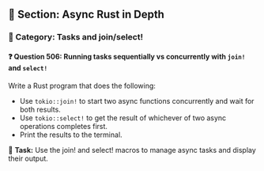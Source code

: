 ## 📘 Section: Async Rust in Depth  
### 🔹 Category: Tasks and join/select!  
#### ❓ Question 506: Running tasks sequentially vs concurrently with `join!` and `select!`

Write a Rust program that does the following:

- Use `tokio::join!` to start two async functions concurrently and wait for both results.
- Use `tokio::select!` to get the result of whichever of two async operations completes first.
- Print the results to the terminal.

🔧 **Task:** Use the join! and select! macros to manage async tasks and display their output.

